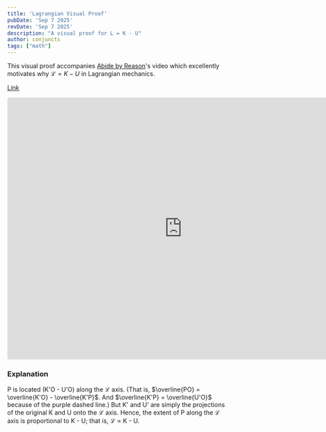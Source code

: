 ```yaml
---
title: 'Lagrangian Visual Proof'
pubDate: 'Sep 7 2025'
revDate: 'Sep 7 2025'
description: "A visual proof for L = K - U"
author: conjuncts
tags: ["math"]
---
```



This visual proof accompanies [Abide by Reason](https://www.youtube.com/watch?v=_Hp11d1Z-78)'s video which excellently motivates why $\mathcal{L} = K - U$ in Lagrangian mechanics.


[Link](https://www.geogebra.org/geometry/t3pxqpen)

<iframe src="https://www.geogebra.org/geometry/t3pxqpen?embed" width="800" height="600" allowfullscreen style="border: 1px solid #e4e4e4;border-radius: 4px;" frameborder="0"></iframe>

### Explanation

P is located (K'O - U'O) along the ℒ axis. (That is, $\overline{PO} = \overline{K'O} - \overline{K'P}$. And $\overline{K'P} = \overline{U'O}$ because of the purple dashed line.) But K' and U' are simply the projections of the original K and U onto the ℒ axis. Hence, the extent of P along the ℒ axis is proportional to K - U; that is, ℒ ∝ K - U.